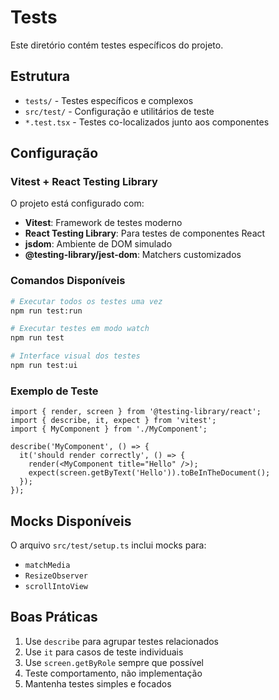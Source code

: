 # Tests

Este diretório contém testes específicos do projeto.

## Estrutura

- `tests/` - Testes específicos e complexos
- `src/test/` - Configuração e utilitários de teste
- `*.test.tsx` - Testes co-localizados junto aos componentes

## Configuração

### Vitest + React Testing Library

O projeto está configurado com:
- **Vitest**: Framework de testes moderno
- **React Testing Library**: Para testes de componentes React
- **jsdom**: Ambiente de DOM simulado
- **@testing-library/jest-dom**: Matchers customizados

### Comandos Disponíveis

```bash
# Executar todos os testes uma vez
npm run test:run

# Executar testes em modo watch
npm run test

# Interface visual dos testes
npm run test:ui
```

### Exemplo de Teste

```tsx
import { render, screen } from '@testing-library/react';
import { describe, it, expect } from 'vitest';
import { MyComponent } from './MyComponent';

describe('MyComponent', () => {
  it('should render correctly', () => {
    render(<MyComponent title="Hello" />);
    expect(screen.getByText('Hello')).toBeInTheDocument();
  });
});
```

## Mocks Disponíveis

O arquivo `src/test/setup.ts` inclui mocks para:
- `matchMedia`
- `ResizeObserver`
- `scrollIntoView`

## Boas Práticas

1. Use `describe` para agrupar testes relacionados
2. Use `it` para casos de teste individuais
3. Use `screen.getByRole` sempre que possível
4. Teste comportamento, não implementação
5. Mantenha testes simples e focados 